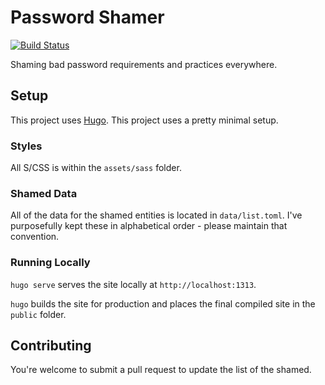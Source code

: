 # Password Shamer

[![Build Status](https://travis-ci.com/heatherpekrul/password-shamer.svg?branch=master)](https://travis-ci.com/heatherpekrul/password-shamer)

Shaming bad password requirements and practices everywhere.

## Setup

This project uses [Hugo](https://gohugo.io/). This project uses a pretty minimal setup.

### Styles
All S/CSS is within the `assets/sass` folder.

### Shamed Data

All of the data for the shamed entities is located in `data/list.toml`. I've purposefully
kept these in alphabetical order - please maintain that convention.

### Running Locally

`hugo serve` serves the site locally at `http://localhost:1313`.

`hugo` builds the site for production and places the final compiled site in the `public` folder.

## Contributing

You're welcome to submit a pull request to update the list of the shamed.
